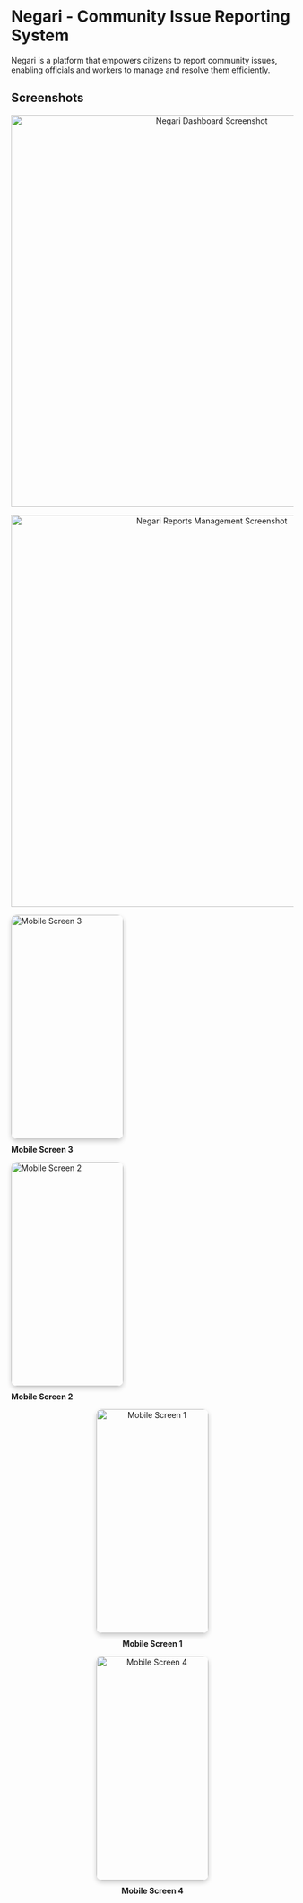 # Negari - Community Issue Reporting System

Negari is a platform that empowers citizens to report community issues, enabling officials and workers to manage and resolve them efficiently.  


## Screenshots

<p align="center">
  <img src="https://github.com/user-attachments/assets/334b2606-a689-41b0-84b5-20c71058797e" alt="Negari Dashboard Screenshot" width="700" />
</p>

<p align="center">
  <img src="https://github.com/user-attachments/assets/b619908d-23ec-4644-9c3d-3cf8c545b9ff" alt="Negari Reports Management Screenshot" width="700" />
</p>

<div style="dispaly: flex; ">
  <div style="display: inline">
    <img width="200" height="400" alt="Mobile Screen 3" src="https://github.com/user-attachments/assets/359cd89b-098e-4eb9-b354-877f1e080e5e" style="border-radius: 10px; box-shadow: 0 4px 8px rgba(0,0,0,0.2);" />
    <p style="margin-top: 10px; font-weight: bold;">Mobile Screen 3</p>
  </div>

  <div style="display: inline">
    <img width="200" height="400" alt="Mobile Screen 2" src="https://github.com/user-attachments/assets/43f9635b-4fd7-462e-b41e-00187eae95ea" style="border-radius: 10px; box-shadow: 0 4px 8px rgba(0,0,0,0.2);" />
    <p style="margin-top: 10px; font-weight: bold;">Mobile Screen 2</p>
  </div>
</div>
  <div style="flex: 0 0 45%; text-align: center;">
    <img width="200" height="400" alt="Mobile Screen 1" src="https://github.com/user-attachments/assets/a6e77b5d-2694-4512-a7bd-a893a74de42f" style="border-radius: 10px; box-shadow: 0 4px 8px rgba(0,0,0,0.2);" />
    <p style="margin-top: 10px; font-weight: bold;">Mobile Screen 1</p>
  </div>

  <div style="flex: 0 0 45%; text-align: center;">
    <img width="200" height="400" alt="Mobile Screen 4" src="https://github.com/user-attachments/assets/37ea33eb-e4a2-491d-937e-e8f39b56d58e" style="border-radius: 10px; box-shadow: 0 4px 8px rgba(0,0,0,0.2);" />
    <p style="margin-top: 10px; font-weight: bold;">Mobile Screen 4</p>
  </div>

</div>













